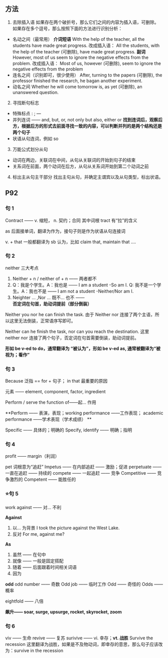 ## 方法
1. 去除插入语
如果存在两个破折号，那么它们之间的内容为插入语，可删除。
如果存在多个逗号，那么按照下面的方法进行识别分析：
- 名动之间（最常用） 
	**介词短语**
	With the help of the teacher, all the students have made great progress.
	改成插入语：
	All the students, with the help of the teacher (可删除), have made great progress.
	**副词**
	However, most of us seem to ignore the negative effects from the problem.
	改成插入语：
	Most of us, however (可删除), seem to ignore the negative effects from the problem
- 连名之间（识别即可，很少使用）
	After, turning to the papers (可删除), the professor finished the research, he bagan another experiment.
- 动名之间
	Whether he will come tomorrow is, as yet (可删除), an unanswered question.
2. 寻找断句标志
- 特殊标点 : ; —
- 并列连词 —— and, but, or, not only but also, either or
**找到连词后，观察后方，根据后方的形式去前面寻找一致的内容，可以判断并列的是两个结构还是两个句子**
 - 状语从句连词，例如 so
3. 万能公式划分从句
 - 动词在两边，关联词在中间，从句从关联词的开始到句子的结束
 - 关系词在前面，两个动词在后方，从句从关系词开始到第二个动词之前 
4. 标出主从句主干部分
找出主句从句，并确定主谓宾以及从句类型，标出状语。

## P92
### 句 1
Contract —— v. 缩短， n. 契约；合同
其中词根 tract 有“拉”的含义

as 后面接单词，翻译为作为，接句子则是作为状语从句连接词

v. + that 一般都翻译为 sb 认为，比如 claim that, maintain that ....

### 句 2
neither 三大考点
1. Neither + n / neither of + n —— 两者都不
2. Q：我是个学生。A：我也是 —— I am a student -So am I.  Q: 我不是一个学生。A：我也不是 —— I am not a student -Neither/Nor am I.
3. Neighter ... ,Nor ...  既不... 也不 —— **否定词在句首，助动词提前（部分倒装）**

Neither you nor he can finish the task. 由于 Neither nor 连接了两个主语，所以这里无法倒装，正常语序写即可。

Neither can he finish the task, nor can you reach the destination. 这里 neither nor 连接了两个句子，否定词在句首需要倒装，助动词提前。
 
**形如 be v-ed to do，通常翻译为 “被认为”，形如 be v-ed as, 通常被翻译为“被视为；看作”**

### 句 3
Because 泛指 == for + 句子； in that 最重要的原因

元素 —— element, component, factor, ingredient

Perform / serve the function of——起... 作用

**Perform —— 表演，表现；working performance ——工作表现； academic performance ——学术表现（学术成绩） **

Specific —— 具体的；明确的
Specify, identify —— 明确；指明

### 句 4
profit —— margin（利润）

pet 词根意为“追赶”
Impetus —— 在内部追赶 —— 激励；促进
perpetuate —— 一直在追赶 —— 持续的
compete —— 一起追赶 —— 竞争
Competitive —— 竞争激烈的
Competent —— 能胜任的

### ⭐句 5
work against —— 对... 不利

**Against**
1. 以... 为背景
I took the picture against the West Lake.
2. 反对
For me, against me?

**As**
1. 虽然 —— 在句中
2. 就像 —— 一般是固定搭配
3. 随着 —— 后面跟着时间相关词语
4. 因为

**odd**
odd number —— 奇数
Odd job —— 临时工作
Odd —— 奇怪的
Odds —— 概率

eightfold —— 八倍

**飙升—— soar, surge, upsurge, rocket, skyrocket, zoom**

### 句 6
viv —— 生命
revive —— 复苏
surivive —— vi. 幸存；**vt. 战胜**
Survive the recession 这里翻译为战胜，如果是不及物动词，即幸存的意思，那么句子应该改为：survive in the recession